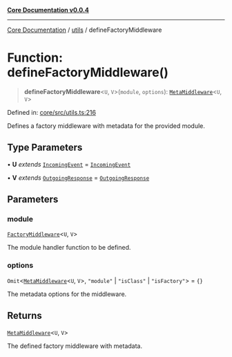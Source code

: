 [**Core Documentation v0.0.4**](../../README.md)

***

[Core Documentation](../../modules.md) / [utils](../README.md) / defineFactoryMiddleware

# Function: defineFactoryMiddleware()

> **defineFactoryMiddleware**\<`U`, `V`\>(`module`, `options`): [`MetaMiddleware`](../../declarations/type-aliases/MetaMiddleware.md)\<`U`, `V`\>

Defined in: [core/src/utils.ts:216](https://github.com/stonemjs/core/blob/d2167ff53d508d3a75c05f0cf962180518d3e061/src/utils.ts#L216)

Defines a factory middleware with metadata for the provided module.

## Type Parameters

• **U** *extends* [`IncomingEvent`](../../events/IncomingEvent/classes/IncomingEvent.md) = [`IncomingEvent`](../../events/IncomingEvent/classes/IncomingEvent.md)

• **V** *extends* [`OutgoingResponse`](../../events/OutgoingResponse/classes/OutgoingResponse.md) = [`OutgoingResponse`](../../events/OutgoingResponse/classes/OutgoingResponse.md)

## Parameters

### module

[`FactoryMiddleware`](../../declarations/type-aliases/FactoryMiddleware.md)\<`U`, `V`\>

The module handler function to be defined.

### options

`Omit`\<[`MetaMiddleware`](../../declarations/type-aliases/MetaMiddleware.md)\<`U`, `V`\>, `"module"` \| `"isClass"` \| `"isFactory"`\> = `{}`

The metadata options for the middleware.

## Returns

[`MetaMiddleware`](../../declarations/type-aliases/MetaMiddleware.md)\<`U`, `V`\>

The defined factory middleware with metadata.
